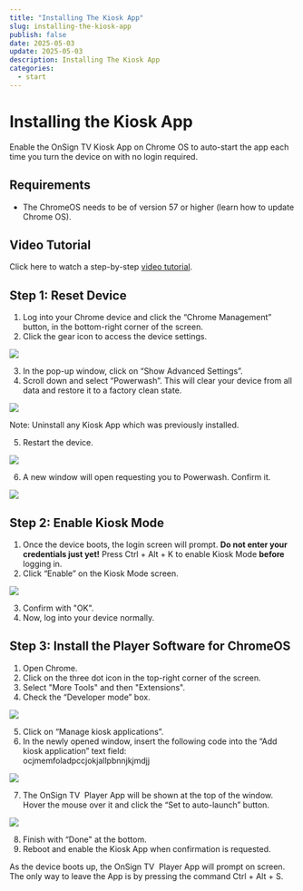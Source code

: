```yaml
---
title: "Installing The Kiosk App"
slug: installing-the-kiosk-app
publish: false
date: 2025-05-03
update: 2025-05-03
description: Installing The Kiosk App
categories:
  - start
---
```


Installing the Kiosk App
========================

Enable the OnSign TV Kiosk App on Chrome OS to auto-start the app each time you turn the device on with no login required.

Requirements
------------

* The ChromeOS needs to be of version 57 or higher (learn how to update Chrome OS).

Video Tutorial
--------------

Click here to watch a step-by-step [video tutorial](https://youtu.be/gftmb14HD5c).

Step 1: Reset Device
--------------------

1. Log into your Chrome device and click the “Chrome Management” button, in the bottom-right corner of the screen.
2. Click the gear icon to access the device settings.

![](https://static.helpjuice.com/helpjuice_production/uploads/upload/image/23821/direct/1731529851424/how-to-install-onsign-tv-kiosk-app-on-chrome-os_1.png)

3. In the pop-up window, click on “Show Advanced Settings”.
4. Scroll down and select “Powerwash”. This will clear your device from all data and restore it to a factory clean state.

![](https://static.helpjuice.com/helpjuice_production/uploads/upload/image/23821/direct/1731529867471/how-to-install-onsign-tv-kiosk-app-on-chrome-os_2.png)

Note: Uninstall any Kiosk App which was previously installed.

5. Restart the device.

![](https://static.helpjuice.com/helpjuice_production/uploads/upload/image/23821/direct/1731529929568/how-to-install-onsign-tv-kiosk-app-on-chrome-os_3.png)

6. A new window will open requesting you to Powerwash. Confirm it.

![](https://static.helpjuice.com/helpjuice_production/uploads/upload/image/23821/direct/1731529947952/how-to-install-onsign-tv-kiosk-app-on-chrome-os_4.png)

Step 2: Enable Kiosk Mode
-------------------------

1. Once the device boots, the login screen will prompt. **Do not enter your credentials just yet!** Press Ctrl + Alt + K to enable Kiosk Mode **before** logging in.
2. Click “Enable” on the Kiosk Mode screen.

![](https://static.helpjuice.com/helpjuice_production/uploads/upload/image/23821/direct/1731530005000/how-to-install-onsign-tv-kiosk-app-on-chrome-os_5.png)

3. Confirm with "OK".
4. Now, log into your device normally.

Step 3: Install the Player Software for ChromeOS
------------------------------------------------

1. Open Chrome.
2. Click on the three dot icon in the top-right corner of the screen.
3. Select "More Tools" and then "Extensions".
4. Check the “Developer mode” box.

![](https://static.helpjuice.com/helpjuice_production/uploads/upload/image/23821/direct/1731530081209/how-to-install-onsign-tv-kiosk-app-on-chrome-os_6.png)

5. Click on “Manage kiosk applications”.
6. In the newly opened window, insert the following code into the “Add kiosk application” text field:  
   ocjmemfoladpccjokjallpbnnjkjmdjj

![](https://static.helpjuice.com/helpjuice_production/uploads/upload/image/23821/direct/1731530121102/how-to-install-onsign-tv-kiosk-app-on-chrome-os_7.png)

7. The OnSign TV  Player App will be shown at the top of the window. Hover the mouse over it and click the “Set to auto-launch” button.

![](https://static.helpjuice.com/helpjuice_production/uploads/upload/image/23821/direct/1731530148192/how-to-install-onsign-tv-kiosk-app-on-chrome-os_8.png)

8. Finish with “Done" at the bottom.
9. Reboot and enable the Kiosk App when confirmation is requested.

As the device boots up, the OnSign TV  Player App will prompt on screen. The only way to leave the App is by pressing the command Ctrl + Alt + S.
